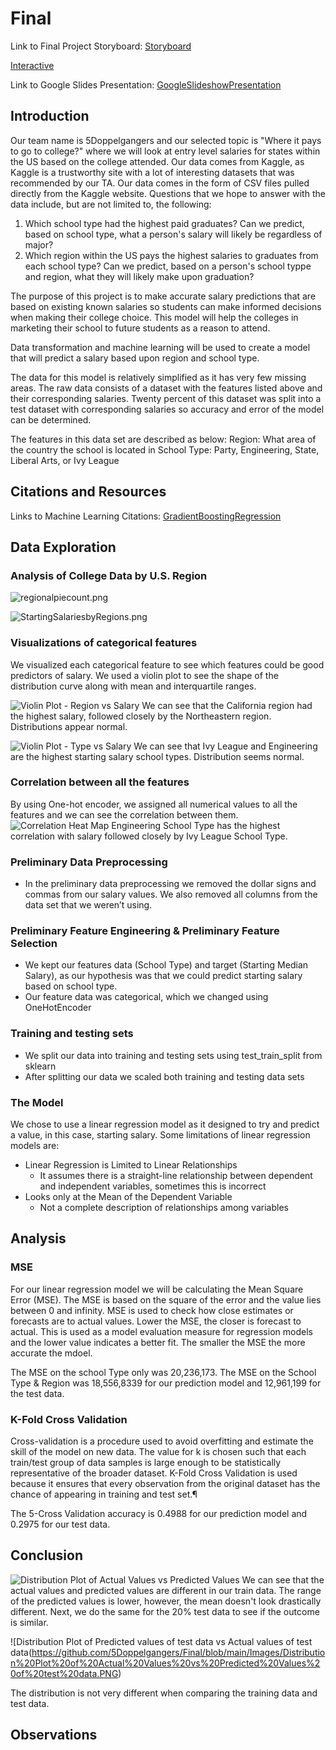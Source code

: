 # Final

Link to Final Project Storyboard:
[Storyboard](https://public.tableau.com/views/FinalProject_16097282132530/Story1?:language=en&:display_count=y&publish=yes&:origin=viz_share_link)

[Interactive](https://public.tableau.com/shared/PHGZ6CT75?:display_count=y&:origin=viz_share_link)

Link to Google Slides Presentation:
[GoogleSlideshowPresentation](https://docs.google.com/presentation/d/1yfVP8bKyJE5PCutWW47kCMDtD_pFFnz2kcA6OhGqN6s/edit#slide=id.p)


## Introduction

Our team name is 5Doppelgangers and our selected topic is "Where it pays to go to college?" where we will look at entry level salaries for states within the US based on the college attended. Our data comes from Kaggle, as Kaggle is a trustworthy site with a lot of interesting datasets that was recommended by our TA. Our data comes in the form of CSV files pulled directly from the Kaggle website. Questions that we hope to answer with the data include, but are not limited to, the following: 

1. Which school type had the highest paid graduates? Can we predict, based on school type, what a person's salary will likely be regardless of major?
2. Which region within the US pays the highest salaries to graduates from each school type? Can we predict, based on a person's school typpe and region, what they will likely make upon graduation? 

The purpose of this project is to make accurate salary predictions that are based on existing known salaries so students can make informed decisions when making their college choice. This model will help the colleges in marketing their school to future students as a reason to attend.

Data transformation and machine learning will be used to create a model that will predict a salary based upon region and school type.

The data for this model is relatively simplified as it has very few missing areas. The raw data consists of a dataset with the features listed above and their corresponding salaries. Twenty percent of this dataset was split into a test dataset with corresponding salaries so accuracy and error of the model can be determined.

The features in this data set are described as below:
Region: What area of the country the school is located in
School Type: Party, Engineering, State, Liberal Arts, or Ivy League

## Citations and Resources

Links to Machine Learning Citations:
[GradientBoostingRegression](https://scikit-learn.org/stable/auto_examples/ensemble/plot_gradient_boosting_regression.html)

## Data Exploration

### Analysis of College Data by U.S. Region

![regionalpiecount.png](https://github.com/5Doppelgangers/Final/blob/Yolanda/regional_analysis_graphs/regionalpiecount.png)

![StartingSalariesbyRegions.png](https://github.com/5Doppelgangers/Final/blob/Yolanda/regional_analysis_graphs/StartingSalariesbyRegions.png)

### Visualizations of categorical features
We visualized each categorical feature to see which features could be good predictors of salary.  We used a violin plot to see the shape of the distribution curve along with mean and interquartile ranges.

![Violin Plot - Region vs Salary](https://github.com/5Doppelgangers/Final/blob/main/Images/Violin%20Graph%20-%20Region%20vs%20Salaries.PNG)
We can see that the California region had the highest salary, followed closely by the Northeastern region. Distributions appear normal.

![Violin Plot - Type vs Salary](https://github.com/5Doppelgangers/Final/blob/main/Images/Violin%20Graph%20-%20Type%20vs%20Salaries.PNG)
We can see that Ivy League and Engineering are the highest starting salary school types. Distribution seems normal.

### Correlation between all the features
By using One-hot encoder, we assigned all numerical values to all the features and we can see the correlation between them.
![Correlation Heat Map](https://github.com/5Doppelgangers/Final/blob/main/Images/Correlation%20Heat%20Map.PNG)
Engineering School Type has the highest correlation with salary followed closely by Ivy League School Type.

### Preliminary Data Preprocessing
- In the preliminary data preprocessing we removed the dollar signs and commas from our salary values.  We also removed all columns from the data set that we weren’t using.
### Preliminary Feature Engineering & Preliminary Feature Selection
- We kept our features data (School Type) and target (Starting Median Salary), as our hypothesis was that we could predict starting salary based on school type.
- Our feature data was categorical, which we changed using OneHotEncoder
### Training and testing sets
- We split our data into training and testing sets using test_train_split from sklearn
- After splitting our data we scaled both training and testing data sets
### The Model
We chose to use a linear regression model as it designed to try and predict a value, in this case, starting salary.  Some limitations of linear regression models are:
 - Linear Regression is Limited to Linear Relationships
      - It assumes there is a straight-line relationship between dependent and independent variables, sometimes this is incorrect
 - Looks only at the Mean of the Dependent Variable
      - Not a complete description of relationships among variables

## Analysis

### MSE
For our linear regression model we will be calculating the Mean Square Error (MSE).  The MSE is based on the square of the error and the value lies between 0 and infinity.  MSE is used to check how close estimates or forecasts are to actual values. Lower the MSE, the closer is forecast to actual. This is used as a model evaluation measure for regression models and the lower value indicates a better fit.  The smaller the MSE the more accurate the mdoel.

The MSE on the school Type only was 20,236,173.  The MSE on the School Type & Region was 18,556,8339 for our prediction model and 12,961,199 for the test data.

### K-Fold Cross Validation
Cross-validation is a procedure used to avoid overfitting and estimate the skill of the model on new data. The value for k is chosen such that each train/test group of data samples is large enough to be statistically representative of the broader dataset. K-Fold Cross Validation is used because it ensures that every observation from the original dataset has the chance of appearing in training and test set.¶

The 5-Cross Validation accuracy is 0.4988 for our prediction model and 0.2975 for our test data.

## Conclusion
![Distribution Plot of Actual Values vs Predicted Values](https://github.com/5Doppelgangers/Final/blob/main/Images/Distribution%20Graph%20of%20Actual%20Values%20vs%20Predicted%20Values.PNG)
We can see that the actual values and predicted values are different in our train data. The range of the predicted values is lower, however, the mean doesn't look drastically different. Next, we do the same for the 20% test data to see if the outcome is similar.

![Distribution Plot of Predicted values of test data vs Actual values of test data(https://github.com/5Doppelgangers/Final/blob/main/Images/Distribution%20Plot%20of%20Actual%20Values%20vs%20Predicted%20Values%20of%20test%20data.PNG)

The distribution is not very different when comparing the training data and test data.

## Observations



